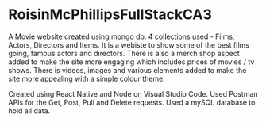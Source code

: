 # RoisinMcPhillipsFullStackCA3

A Movie website created using mongo db.
4 collections used - Films, Actors, Directors and Items.
It is a webiste to show some of the best films going, famous actors and directors.
There is also a merch shop aspect added to make the site more engaging which includes prices of movies / tv shows.
There is videos, images and various elements added to make the site more appealing with a simple colour theme.

Created using React Native and Node on Visual Studio Code.
Used Postman APIs for the Get, Post, Pull and Delete requests.
Used a mySQL database to hold all data.
